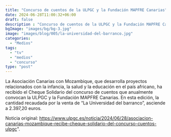 ```yaml
---
title: "Concurso de cuentos de la ULPGC y la Fundación MAPFRE Canarias"
date: 2024-06-28T11:00:32+06:00
draft: false
description : "Concurso de cuentos de la ULPGC y la Fundación MAPFRE Canarias"
bgImage: "images/bg/bg-3.jpg"
image: "images/blog/005/la-universidad-del-barranco.jpg"
categories: 
  - "Medios"
tags:
  - "tv"
  - "medios"
  - "concurso"
type: "post"
---
```


La Asociación Canarias con Mozambique, que desarrolla proyectos relacionados con la infancia, la salud y la educación en el país africano, ha recibido el Cheque Solidario del concurso de cuentos que anualmente convocan la ULPGC y la Fundación MAPFRE Canarias. En esta edición, la cantidad recaudada por la venta de “La Universidad del barranco”, asciende a 2.397,20 euros.

Noticia original: <https://www.ulpgc.es/noticia/2024/06/28/asociacion-canarias-mozambique-recibe-cheque-solidario-del-concurso-cuentos-ulpgc>".
